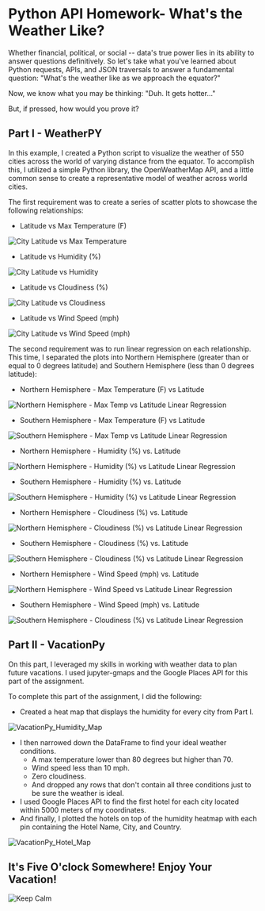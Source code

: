 # Python API Homework- What's the Weather Like?

Whether financial, political, or social -- data's true power lies in its ability to answer questions definitively. So let's take what you've learned about Python requests, APIs, and JSON traversals to answer a fundamental question: "What's the weather like as we approach the equator?"

Now, we know what you may be thinking: "Duh. It gets hotter..."

But, if pressed, how would you prove it?

## Part I - WeatherPY

In this example, I created a Python script to visualize the weather of 550 cities across the world of varying distance from the equator. To accomplish this, I utilized a simple Python library, the OpenWeatherMap API, and a little common sense to create a representative model of weather across world cities.

The first requirement was to create a series of scatter plots to showcase the following relationships:

* Latitude vs Max Temperature (F)

![City Latitude vs Max Temperature](https://user-images.githubusercontent.com/85977271/128943041-5962024b-30c6-45c6-9c05-1b1dae91561a.png)

* Latitude vs Humidity (%)

![City Latitude vs Humidity](https://user-images.githubusercontent.com/85977271/128943055-4e8fcecf-5b5a-4814-b7c9-1b4088012f74.png)

* Latitude vs Cloudiness (%)

![City Latitude vs Cloudiness](https://user-images.githubusercontent.com/85977271/128943076-28049641-7e0f-4edf-946a-b413310250f7.png)

* Latitude vs Wind Speed (mph)

![City Latitude vs Wind Speed (mph)](https://user-images.githubusercontent.com/85977271/128943092-7f7568ee-9005-4a0f-a2b2-b608ef2adf71.png)

The second requirement was to run linear regression on each relationship. This time, I separated the plots into Northern Hemisphere (greater than or equal to 0 degrees latitude) and Southern Hemisphere (less than 0 degrees latitude):

* Northern Hemisphere - Max Temperature (F) vs Latitude

![Northern Hemisphere - Max Temp vs  Latitude Linear Regression](https://user-images.githubusercontent.com/85977271/128943120-65749db3-64ca-42b2-a454-3d1e70bb7ee8.png)

* Southern Hemisphere - Max Temperature (F) vs Latitude

![Southern Hemisphere - Max Temp vs  Latitude Linear Regression](https://user-images.githubusercontent.com/85977271/128943227-9a26c480-8b97-43f4-afda-f64762977c8d.png)

* Northern Hemisphere - Humidity (%) vs. Latitude

![Northern Hemisphere - Humidity (%) vs  Latitude Linear Regression](https://user-images.githubusercontent.com/85977271/128943154-60f1fa25-bca2-441a-a986-a09456e93abf.png)

* Southern Hemisphere - Humidity (%) vs. Latitude

![Southern Hemisphere - Humidity (%) vs  Latitude Linear Regression](https://user-images.githubusercontent.com/85977271/128943253-9d88bb0b-766f-4d92-9ba0-321d10dfe0c7.png)

* Northern Hemisphere - Cloudiness (%) vs. Latitude

![Northern Hemisphere - Cloudiness (%) vs  Latitude Linear Regression](https://user-images.githubusercontent.com/85977271/128943173-9a2b26ee-5163-41a6-9598-c271bea56f2b.png)

* Southern Hemisphere - Cloudiness (%) vs. Latitude

![Southern Hemisphere - Cloudiness (%) vs  Latitude Linear Regression](https://user-images.githubusercontent.com/85977271/128943273-57ac20d1-4ba0-407e-9714-4e9e421e07cf.png)

* Northern Hemisphere - Wind Speed (mph) vs. Latitude

![Northern Hemisphere - Wind Speed vs  Latitude Linear Regression](https://user-images.githubusercontent.com/85977271/128943194-72c17c29-67b6-4676-83ac-fd369e69825a.png)

* Southern Hemisphere - Wind Speed (mph) vs. Latitude

![Southern Hemisphere - Cloudiness (%) vs  Latitude Linear Regression](https://user-images.githubusercontent.com/85977271/128943291-d649fd92-2249-4bbc-bb04-ccbb778db95b.png)

## Part II - VacationPy
On this part, I leveraged my skills in working with weather data to plan future vacations. I used jupyter-gmaps and the Google Places API for this part of the assignment.

To complete this part of the assignment, I did the following:

* Created a heat map that displays the humidity for every city from Part I.

![VacationPy_Humidity_Map](https://user-images.githubusercontent.com/85977271/128943310-49c7a059-d547-415e-b624-99a3d9ea4f26.PNG)

* I then narrowed down the DataFrame to find your ideal weather conditions.
  * A max temperature lower than 80 degrees but higher than 70.
  * Wind speed less than 10 mph.
  * Zero cloudiness.
  * And dropped any rows that don't contain all three conditions just to be sure the weather is ideal.
* I used Google Places API to find the first hotel for each city located within 5000 meters of my coordinates.
* And finally, I plotted the hotels on top of the humidity heatmap with each pin containing the Hotel Name, City, and Country.

![VacationPy_Hotel_Map](https://user-images.githubusercontent.com/85977271/128943320-bb369bda-d42a-42bd-92a2-5229d150af46.PNG)

## It's Five O'clock Somewhere! Enjoy Your Vacation!

![Keep Calm](https://user-images.githubusercontent.com/85977271/128940504-a15ea54a-d97e-450d-91c0-2e2e4ce537d6.PNG)


